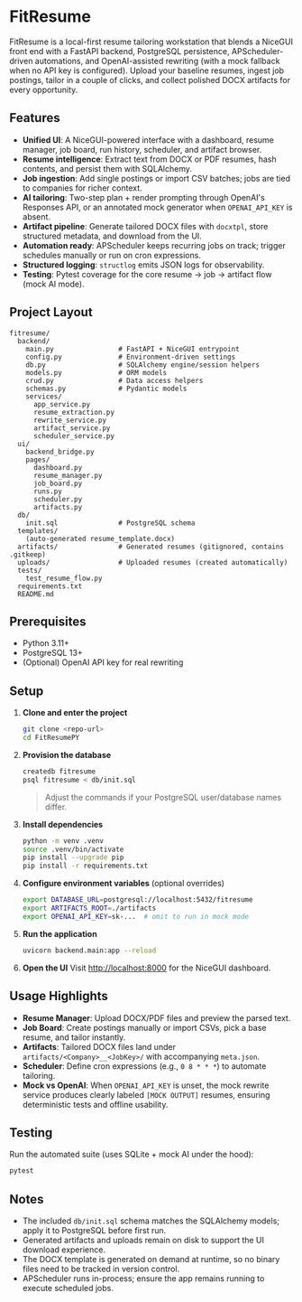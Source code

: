 # FitResume

FitResume is a local-first resume tailoring workstation that blends a NiceGUI front end with a FastAPI backend, PostgreSQL persistence, APScheduler-driven automations, and OpenAI-assisted rewriting (with a mock fallback when no API key is configured). Upload your baseline resumes, ingest job postings, tailor in a couple of clicks, and collect polished DOCX artifacts for every opportunity.

## Features

- **Unified UI**: A NiceGUI-powered interface with a dashboard, resume manager, job board, run history, scheduler, and artifact browser.
- **Resume intelligence**: Extract text from DOCX or PDF resumes, hash contents, and persist them with SQLAlchemy.
- **Job ingestion**: Add single postings or import CSV batches; jobs are tied to companies for richer context.
- **AI tailoring**: Two-step plan + render prompting through OpenAI's Responses API, or an annotated mock generator when `OPENAI_API_KEY` is absent.
- **Artifact pipeline**: Generate tailored DOCX files with `docxtpl`, store structured metadata, and download from the UI.
- **Automation ready**: APScheduler keeps recurring jobs on track; trigger schedules manually or run on cron expressions.
- **Structured logging**: `structlog` emits JSON logs for observability.
- **Testing**: Pytest coverage for the core resume → job → artifact flow (mock AI mode).

## Project Layout

```
fitresume/
  backend/
    main.py                # FastAPI + NiceGUI entrypoint
    config.py              # Environment-driven settings
    db.py                  # SQLAlchemy engine/session helpers
    models.py              # ORM models
    crud.py                # Data access helpers
    schemas.py             # Pydantic models
    services/
      app_service.py
      resume_extraction.py
      rewrite_service.py
      artifact_service.py
      scheduler_service.py
  ui/
    backend_bridge.py
    pages/
      dashboard.py
      resume_manager.py
      job_board.py
      runs.py
      scheduler.py
      artifacts.py
  db/
    init.sql               # PostgreSQL schema
  templates/
    (auto-generated resume_template.docx)
  artifacts/               # Generated resumes (gitignored, contains .gitkeep)
  uploads/                 # Uploaded resumes (created automatically)
  tests/
    test_resume_flow.py
  requirements.txt
  README.md
```

## Prerequisites

- Python 3.11+
- PostgreSQL 13+
- (Optional) OpenAI API key for real rewriting

## Setup

1. **Clone and enter the project**
   ```bash
   git clone <repo-url>
   cd FitResumePY
   ```

2. **Provision the database**
   ```bash
   createdb fitresume
   psql fitresume < db/init.sql
   ```
   > Adjust the commands if your PostgreSQL user/database names differ.

3. **Install dependencies**
   ```bash
   python -m venv .venv
   source .venv/bin/activate
   pip install --upgrade pip
   pip install -r requirements.txt
   ```

4. **Configure environment variables** (optional overrides)
   ```bash
   export DATABASE_URL=postgresql://localhost:5432/fitresume
   export ARTIFACTS_ROOT=./artifacts
   export OPENAI_API_KEY=sk-...  # omit to run in mock mode
   ```

5. **Run the application**
   ```bash
   uvicorn backend.main:app --reload
   ```

6. **Open the UI**
   Visit [http://localhost:8000](http://localhost:8000) for the NiceGUI dashboard.

## Usage Highlights

- **Resume Manager**: Upload DOCX/PDF files and preview the parsed text.
- **Job Board**: Create postings manually or import CSVs, pick a base resume, and tailor instantly.
- **Artifacts**: Tailored DOCX files land under `artifacts/<Company>__<JobKey>/` with accompanying `meta.json`.
- **Scheduler**: Define cron expressions (e.g., `0 8 * * *`) to automate tailoring.
- **Mock vs OpenAI**: When `OPENAI_API_KEY` is unset, the mock rewrite service produces clearly labeled `[MOCK OUTPUT]` resumes, ensuring deterministic tests and offline usability.

## Testing

Run the automated suite (uses SQLite + mock AI under the hood):

```bash
pytest
```

## Notes

- The included `db/init.sql` schema matches the SQLAlchemy models; apply it to PostgreSQL before first run.
- Generated artifacts and uploads remain on disk to support the UI download experience.
- The DOCX template is generated on demand at runtime, so no binary files need to be tracked in version control.
- APScheduler runs in-process; ensure the app remains running to execute scheduled jobs.
